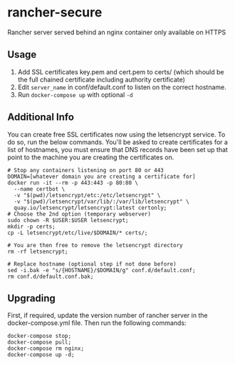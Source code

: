 # rancher-secure
Rancher server served behind an nginx container only available on HTTPS

## Usage

1. Add SSL certificates key.pem and cert.pem to certs/ (which should be the full chained certificate including authority certificate)
2. Edit `server_name` in conf/default.conf to listen on the correct hostname.
3. Run `docker-compose up` with optional `-d`

## Additional Info

You can create free SSL certificates now using the letsencrypt service. To do so, run the below commands. You'll be
asked to create certificates for a list of hostnames, you must ensure that DNS records have been set up that point to
the machine you are creating the certificates on.

```
# Stop any containers listening on port 80 or 443
DOMAIN=[whatever domain you are creating a certificate for]
docker run -it --rm -p 443:443 -p 80:80 \
  --name certbot \
  -v "$(pwd)/letsencrypt/etc:/etc/letsencrypt" \
  -v "$(pwd)/letsencrypt/var/lib/:/var/lib/letsencrypt" \
  quay.io/letsencrypt/letsencrypt:latest certonly;
# Choose the 2nd option (temporary webserver)
sudo chown -R $USER:$USER letsencrypt;
mkdir -p certs;
cp -L letsencrypt/etc/live/$DOMAIN/* certs/;

# You are then free to remove the letsencrypt directory
rm -rf letsencrypt;

# Replace hostname (optional step if not done before)
sed -i.bak -e "s/{HOSTNAME}/$DOMAIN/g" conf.d/default.conf;
rm conf.d/default.conf.bak;
```

## Upgrading

First, if required, update the version number of rancher server in the docker-compose.yml file. Then run the following commands:

```
docker-compose stop; 
docker-compose pull; 
docker-compose rm nginx; 
docker-compose up -d;
```
